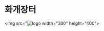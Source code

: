 # 화개장터
<img src="![logo](https://github.com/GoniGoniiiii/HwagaeMarket/assets/51067529/5d6dd3e7-e07f-4a2d-b93c-efa384aa3f3f) width="300" height="400">

